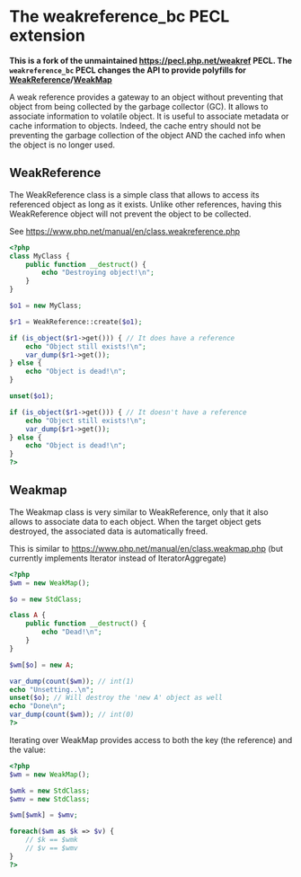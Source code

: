 # The weakreference_bc PECL extension

**This is a fork of the unmaintained https://pecl.php.net/weakref PECL. The `weakreference_bc` PECL changes the API to provide polyfills for [WeakReference](https://www.php.net/manual/en/class.weakreference.php)/[WeakMap](https://www.php.net/manual/en/class.weakmap.php)**

A weak reference provides a gateway to an object without preventing that object
from being collected by the garbage collector (GC). It allows to associate
information to volatile object. It is useful to associate metadata or cache
information to objects. Indeed, the cache entry should not be preventing the
garbage collection of the object AND the cached info when the object is no
longer used.

## WeakReference
The WeakReference class is a simple class that allows to access its referenced object
as long as it exists. Unlike other references, having this WeakReference object will
not prevent the object to be collected.

See https://www.php.net/manual/en/class.weakreference.php

```php
<?php
class MyClass {
    public function __destruct() {
        echo "Destroying object!\n";
    }
}

$o1 = new MyClass;

$r1 = WeakReference::create($o1);

if (is_object($r1->get())) { // It does have a reference
    echo "Object still exists!\n";
    var_dump($r1->get());
} else {
    echo "Object is dead!\n";
}

unset($o1);

if (is_object($r1->get())) { // It doesn't have a reference
    echo "Object still exists!\n";
    var_dump($r1->get());
} else {
    echo "Object is dead!\n";
}
?>
```

## Weakmap
The Weakmap class is very similar to WeakReference, only that it also allows to
associate data to each object. When the target object gets destroyed, the
associated data is automatically freed.

This is similar to https://www.php.net/manual/en/class.weakmap.php
(but currently implements Iterator instead of IteratorAggregate)

```php
<?php
$wm = new WeakMap();

$o = new StdClass;

class A {
    public function __destruct() {
        echo "Dead!\n";
    }
}

$wm[$o] = new A;

var_dump(count($wm)); // int(1)
echo "Unsetting..\n";
unset($o); // Will destroy the 'new A' object as well
echo "Done\n";
var_dump(count($wm)); // int(0)
?>
```

Iterating over WeakMap provides access to both the key (the reference)
and the value:

```php
<?php
$wm = new WeakMap();

$wmk = new StdClass;
$wmv = new StdClass;

$wm[$wmk] = $wmv;

foreach($wm as $k => $v) {
    // $k == $wmk
    // $v == $wmv
}
?>
```
